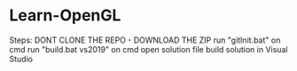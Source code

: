 # Learn-OpenGL

Steps:
DONT CLONE THE REPO - DOWNLOAD THE ZIP
run "gitInit.bat" on cmd
run "build.bat vs2019" on cmd
open solution file
build solution in Visual Studio
